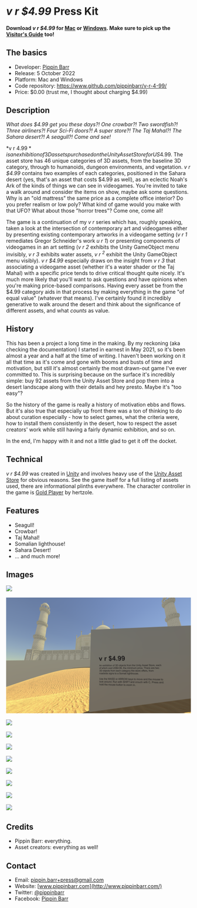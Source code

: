 # *v r $4.99* Press Kit

#### Download *v r $4.99* for [Mac](https://github.com/pippinbarr/v-r-4-99/releases/tag/mac) or [Windows](https://github.com/pippinbarr/v-r-4-99/releases/tag/windows). Make sure to pick up the [Visitor's Guide](https://github.com/pippinbarr/v-r-4-99/releases/tag/guide) too!

## The basics

* Developer: [Pippin Barr](http://www.pippinbarr.com/)
* Release: 5 October 2022
* Platform: Mac and Windows
* Code repository: https://www.github.com/pippinbarr/v-r-4-99/
* Price: $0.00 (trust me, I thought about charging $4.99)

## Description
*What does $4.99 get you these days?! One crowbar?! Two swordfish?! Three airliners?! Four Sci-Fi doors?! A super store?! The Taj Mahal?! The Sahara desert?! A seagull?! Come and see!*

*v r $4.99* is an exhibition of 3D assets purchased on the Unity Asset Store for US$4.99. The asset store has 46 unique categories of 3D assets, from the baseline 3D category, through to humanoids, dungeon environments, and vegetation. *v r $4.99* contains two examples of each categories, positioned in the Sahara desert (yes, that's an asset that costs $4.99 as well), as an eclectic Noah's Ark of the kinds of things we can see in videogames. You're invited to take a walk around and consider the items on show, maybe ask some questions. Why is an "old mattress" the same price as a complete office interior? Do you prefer realism or low poly? What kind of game would you make with that UFO? What about those "horror trees"? Come one, come all!

The game is a continuation of my *v r* series which has, roughly speaking, taken a look at the intersection of contemporary art and videogames either by presenting existing contemporary artworks in a videogame setting (*v r 1* remediates Gregor Schneider's work *u r 1*) or presenting components of videogames in an art setting (*v r 2* exhibits the Unity GameObject menu invisibly, *v r 3* exhibits water assets, *v r <sup>2</sup>* exhibit the Unity GameObject menu visibly). *v r $4.99* especially draws on the insight from *v r 3* that associating a videogame asset (whether it's a water shader or the Taj Mahal) with a specific price tends to drive critical thought quite nicely. It's much more likely that you'll want to ask questions and have opinions when you're making price-based comparisons. Having every asset be from the $4.99 category aids in that process by making everything in the game "of equal value" (whatever that means). I've certainly found it incredibly generative to walk around the desert and think about the significance of different assets, and what *counts* as value.

## History
This has been a project a long time in the making. By my reckoning (aka checking the documentation) I started in earnest in May 2021, so it's been almost a year and a half at the time of writing. I haven't been working on it all that time as it's come and gone with booms and busts of time and motivation, but still it's almost certainly the most drawn-out game I've ever committed to. This is surprising because on the surface it's incredibly simple: buy 92 assets from the Unity Asset Store and pop them into a desert landscape along with their details and hey presto. Maybe it's "too easy"?

So the history of the game is really a history of motivation ebbs and flows. But it's also true that especially up front there was a ton of thinking to do about curation especially - how to select games, what the criteria were, how to install them consistently in the desert, how to respect the asset creators' work while still having a fairly dynamic exhibition, and so on.

In the end, I'm happy with it and not a little glad to get it off the docket.

## Technical
*v r $4.99* was created in [Unity](https://unity.com/) and involves heavy use of the [Unity Asset Store](https://assetstore.unity.com/) for obvious reasons. See the game itself for a full listing of assets used, there are informational plinths everywhere. The character controller in the game is [Gold Player](https://github.com/Hertzole/gold-player) by hertzole.


## Features
* Seagull!
* Crowbar!
* Taj Mahal!
* Somalian lighthouse!
* Sahara Desert!
* ... and much more!

## Images
![](images/01-low-poly-animals.png)

![](images/02-title-and-taj-mahal.png)

![](images/03-fantasy-ruins.png)

![](images/04-realistic-grass.png)

![](images/05-rusty-car-et-al.png)

![](images/06-office-interior.png)

![](images/07-sunbeds.png)

![](images/08-forest.png)

![](images/09-urinals.png)

![](images/10-prototyping-materials.png)


## Credits

* Pippin Barr: everything.
* Asset creators: everything as well!

## Contact

* Email: [pippin.barr+press@gmail.com](mailto:pippin.barr+press@gmail.com)
* Website: [www.pippinbarr.com](http://www.pippinbarr.com/)
* Twitter: [@pippinbarr](https://www.twitter.com/pippinbarr)
* Facebook: [Pippin Barr](http://www.facebook.com/pippin.barr)
